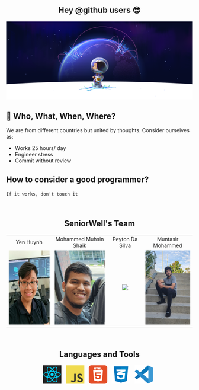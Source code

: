 <h2 align="center">Hey @github users 😎</h2>
<img src="../images/background.png">

## 🤔 Who, What, When, Where?</h2>
We are from different countries but united by thoughts. Consider ourselves as:
- Works 25 hours/ day
- Engineer stress
- Commit without review

## How to consider a good programmer?
`If it works, don't touch it`

<br>

<h2 align="center"> SeniorWell's Team </h2>

<table align="center">
  <tr>
    <td align="center">Yen Huynh</td>
    <td align="center">Mohammed Muhsin Shaik</td>
    <td align="center">Peyton Da Silva</td>
    <td align="center">Muntasir Mohammed</td>
  </tr>
  <tr>
    <td align="center"><img height="200" src="../images/peter.jpg"></td>
    <td align="center"><img height="200" src="../images/Muhsin.jpg"></td>
    <td align="center"><img height="200" src="../images/Peyton.jpg"></td>
    <td align="center"><img height="200" src="../images/Muntasir.jpg"></td>
  </tr>
</table>

<br>

<h2 align="center">Languages and Tools</h2>
<p align="center">
  <img height="50" src="../images/react.png"> &nbsp;
  <img height="50" src="../images/JavaScript.png"> &nbsp;
  <img height="50" src="../images/html.png"> &nbsp;
  <img height="50" src="../images/css.png"> &nbsp;
  <img height="50" src="../images/vscode.png"> &nbsp;
</p>
